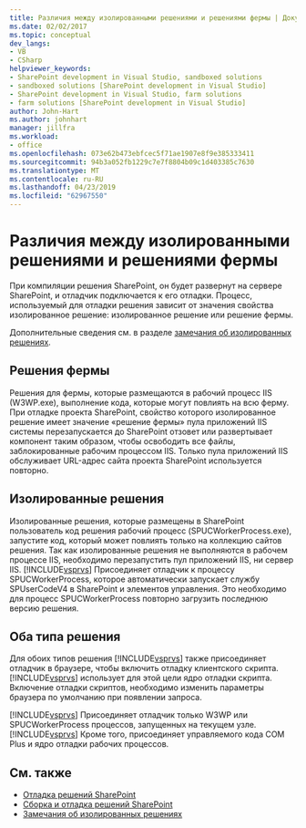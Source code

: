 ```yaml
---
title: Различия между изолированными решениями и решениями фермы | Документация Майкрософт
ms.date: 02/02/2017
ms.topic: conceptual
dev_langs:
- VB
- CSharp
helpviewer_keywords:
- SharePoint development in Visual Studio, sandboxed solutions
- sandboxed solutions [SharePoint development in Visual Studio]
- SharePoint development in Visual Studio, farm solutions
- farm solutions [SharePoint development in Visual Studio]
author: John-Hart
ms.author: johnhart
manager: jillfra
ms.workload:
- office
ms.openlocfilehash: 073e62b473ebfcec5f71ae1907e8f9e385333411
ms.sourcegitcommit: 94b3a052fb1229c7e7f8804b09c1d403385c7630
ms.translationtype: MT
ms.contentlocale: ru-RU
ms.lasthandoff: 04/23/2019
ms.locfileid: "62967550"
---
```

# <a name="differences-between-sandboxed-and-farm-solutions"></a>Различия между изолированными решениями и решениями фермы
  При компиляции решения SharePoint, он будет развернут на сервере SharePoint, и отладчик подключается к его отладки. Процесс, используемый для отладки решения зависит от значения свойства изолированное решение: изолированное решение или решение фермы.

 Дополнительные сведения см. в разделе [замечания об изолированных решениях](../sharepoint/sandboxed-solution-considerations.md).

## <a name="farm-solutions"></a>Решения фермы
 Решения для фермы, которые размещаются в рабочий процесс IIS (W3WP.exe), выполнение кода, которые могут повлиять на всю ферму. При отладке проекта SharePoint, свойство которого изолированное решение имеет значение «решение фермы» пула приложений IIS системы перезапускается до SharePoint отзовет или развертывает компонент таким образом, чтобы освободить все файлы, заблокированные рабочим процессом IIS. Только пула приложений IIS обслуживает URL-адрес сайта проекта SharePoint используется повторно.

## <a name="sandboxed-solutions"></a>Изолированные решения
 Изолированные решения, которые размещены в SharePoint пользователь код решения рабочий процесс (SPUCWorkerProcess.exe), запустите код, который может повлиять только на коллекцию сайтов решения. Так как изолированные решения не выполняются в рабочем процессе IIS, необходимо перезапустить пул приложений IIS, ни сервер IIS. [!INCLUDE[vsprvs](../sharepoint/includes/vsprvs-md.md)] Присоединяет отладчик к процессу SPUCWorkerProcess, которое автоматически запускает службу SPUserCodeV4 в SharePoint и элементов управления. Это необходимо для процесс SPUCWorkerProcess повторно загрузить последнюю версию решения.

## <a name="either-type-of-solution"></a>Оба типа решения
 Для обоих типов решения [!INCLUDE[vsprvs](../sharepoint/includes/vsprvs-md.md)] также присоединяет отладчик в браузере, чтобы включить отладку клиентского скрипта. [!INCLUDE[vsprvs](../sharepoint/includes/vsprvs-md.md)] использует для этой цели ядро отладки скрипта. Включение отладки скриптов, необходимо изменить параметры браузера по умолчанию при появлении запроса.

 [!INCLUDE[vsprvs](../sharepoint/includes/vsprvs-md.md)] Присоединяет отладчик только W3WP или SPUCWorkerProcess процессов, запущенных на текущем узле. [!INCLUDE[vsprvs](../sharepoint/includes/vsprvs-md.md)] Кроме того, присоединяет управляемого кода COM Plus и ядро отладки рабочих процессов.

## <a name="see-also"></a>См. также
- [Отладка решений SharePoint](../sharepoint/debugging-sharepoint-solutions.md)
- [Сборка и отладка решений SharePoint](../sharepoint/building-and-debugging-sharepoint-solutions.md)
- [Замечания об изолированных решениях](../sharepoint/sandboxed-solution-considerations.md)
